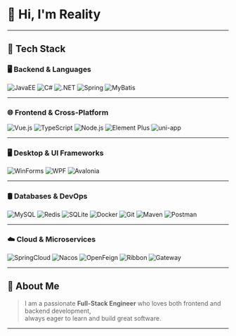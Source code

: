 # 👋 Hi, I'm **Reality**

---

## 🚀 Tech Stack

### 🖥 Backend & Languages
<p align="left">
  <img alt="JavaEE" src="https://img.shields.io/badge/JavaEE-007396?style=for-the-badge&logo=java&logoColor=white" />
  <img alt="C#" src="https://img.shields.io/badge/C%23-239120?style=for-the-badge&logo=c-sharp&logoColor=white" />
  <img alt=".NET" src="https://img.shields.io/badge/.NET-512BD4?style=for-the-badge&logo=.net&logoColor=white" />
  <img alt="Spring" src="https://img.shields.io/badge/Spring-6DB33F?style=for-the-badge&logo=spring&logoColor=white" />
  <img alt="MyBatis" src="https://img.shields.io/badge/MyBatis-FF6B6B?style=for-the-badge&logo=mybatis&logoColor=white" />
</p>

---

### 🌐 Frontend & Cross-Platform
<p align="left">
  <img alt="Vue.js" src="https://img.shields.io/badge/Vue.js-35495E?style=for-the-badge&logo=vue.js&logoColor=4FC08D" />
  <img alt="TypeScript" src="https://img.shields.io/badge/TypeScript-3178C6?style=for-the-badge&logo=typescript&logoColor=white" />
  <img alt="Node.js" src="https://img.shields.io/badge/Node.js-339933?style=for-the-badge&logo=node.js&logoColor=white" />
  <img alt="Element Plus" src="https://img.shields.io/badge/Element%20Plus-409EFF?style=for-the-badge&logo=element" />
  <img alt="uni-app" src="https://img.shields.io/badge/uni--app-41B883?style=for-the-badge&logo=vue.js&logoColor=white" />
</p>

---

### 🖥 Desktop & UI Frameworks
<p align="left">
  <img alt="WinForms" src="https://img.shields.io/badge/WinForms-0078D7?style=for-the-badge&logo=windows&logoColor=white" />
  <img alt="WPF" src="https://img.shields.io/badge/WPF-512BD4?style=for-the-badge&logo=windows&logoColor=white" />
  <img alt="Avalonia" src="https://img.shields.io/badge/Avalonia-4E90C7?style=for-the-badge&logo=windows&logoColor=white" />
</p>

---

### 🛢 Databases & DevOps
<p align="left">
  <img alt="MySQL" src="https://img.shields.io/badge/MySQL-4479A1?style=for-the-badge&logo=mysql&logoColor=white" />
  <img alt="Redis" src="https://img.shields.io/badge/Redis-DC382D?style=for-the-badge&logo=redis&logoColor=white" />
  <img alt="SQLite" src="https://img.shields.io/badge/SQLite-003B57?style=for-the-badge&logo=sqlite&logoColor=white" />
  <img alt="Docker" src="https://img.shields.io/badge/Docker-2496ED?style=for-the-badge&logo=docker&logoColor=white" />
  <img alt="Git" src="https://img.shields.io/badge/Git-F05032?style=for-the-badge&logo=git&logoColor=white" />
  <img alt="Maven" src="https://img.shields.io/badge/Maven-C71A36?style=for-the-badge&logo=apache-maven&logoColor=white" />
  <img alt="Postman" src="https://img.shields.io/badge/Postman-FF6C37?style=for-the-badge&logo=postman&logoColor=white" />
</p>

---

### ☁️ Cloud & Microservices
<p align="left">
  <img alt="SpringCloud" src="https://img.shields.io/badge/SpringCloud-6DB33F?style=for-the-badge&logo=spring" />
  <img alt="Nacos" src="https://img.shields.io/badge/Nacos-1A73E8?style=for-the-badge" />
  <img alt="OpenFeign" src="https://img.shields.io/badge/OpenFeign-007BFF?style=for-the-badge" />
  <img alt="Ribbon" src="https://img.shields.io/badge/Ribbon-007BFF?style=for-the-badge" />
  <img alt="Gateway" src="https://img.shields.io/badge/Gateway-007BFF?style=for-the-badge" />
</p>

---

## 📖 About Me

> I am a passionate **Full-Stack Engineer** who loves both frontend and backend development,  
> always eager to learn and build great software.

---


